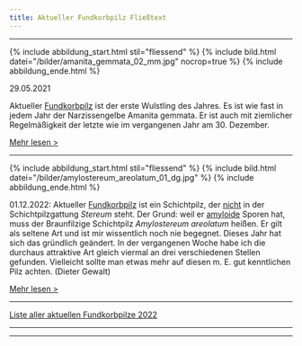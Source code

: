```yaml
---
title: Aktueller Fundkorbpilz Fließtext
---
```

- - -

{% include abbildung_start.html stil="fliessend" %}
{% include bild.html datei="/bilder/amanita_gemmata_02_mm.jpg" nocrop=true %}
{% include abbildung_ende.html %}

29.05.2021

Aktueller [Fundkorbpilz](AA "Glossar-") ist der erste Wulstling des Jahres. Es ist wie fast in jedem Jahr der Narzissengelbe Amanita gemmata. Er ist auch mit ziemlicher Regelmäßigkeit der letzte wie im vergangenen Jahr am 30. Dezember.

[Mehr lesen >](/pilze/amanita-gemmata-narzissengelber-wulstling)

<div style="clear: both"></div>



- - -

{% include abbildung_start.html stil="fliessend" %}
{% include bild.html datei="/bilder/amylostereum_areolatum_01_dg.jpg" %}
{% include abbildung_ende.html %}

01.12.2022: Aktueller [Fundkorbpilz](AA "Glossar-") ist ein Schichtpilz, der <ins>nicht</ins> in der Schichtpilzgattung *Stereum* steht. Der Grund: weil er [amyloide](amyloid "Glossar") Sporen hat, muss der Braunfilzige Schichtpilz *Amylostereum areolatum* heißen. Er gilt als seltene Art und ist mir wissentlich noch nie begegnet. Dieses Jahr hat sich das gründlich geändert. In der vergangenen Woche habe ich die durchaus attraktive Art gleich viermal an drei verschiedenen Stellen gefunden. Vielleicht sollte man etwas mehr auf diesen m. E. gut kenntlichen Pilz achten.  (Dieter Gewalt)

[Mehr lesen >](/pilze/amylostereum-areolatum-braunfilziger-schichtpilz)

<div style="clear:  both"></div>

- - -

[Liste aller aktuellen Fundkorbpilze 2022](/artikel/liste-aller-aktuellen-fundkorbpilze-2022.html)

- - -


- - -
